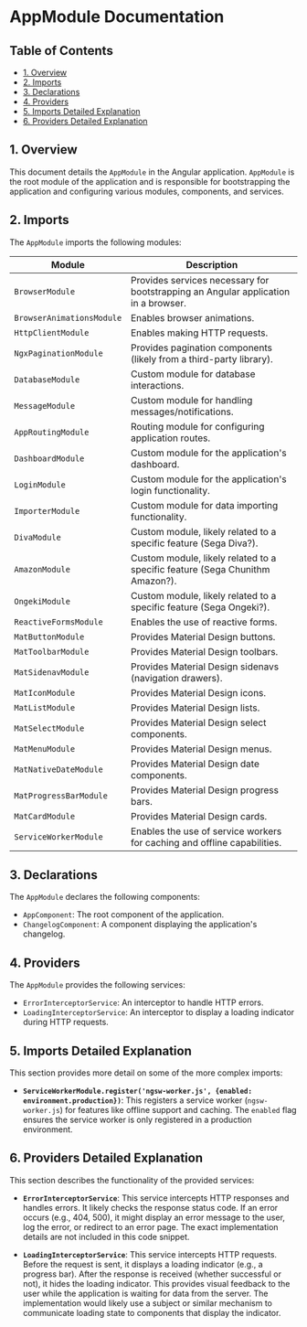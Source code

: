 # AppModule Documentation

## Table of Contents

* [1. Overview](#1-overview)
* [2. Imports](#2-imports)
* [3. Declarations](#3-declarations)
* [4. Providers](#4-providers)
* [5. Imports Detailed Explanation](#5-imports-detailed-explanation)
* [6. Providers Detailed Explanation](#6-providers-detailed-explanation)


## 1. Overview

This document details the `AppModule` in the Angular application.  `AppModule` is the root module of the application and is responsible for bootstrapping the application and configuring various modules, components, and services.


## 2. Imports

The `AppModule` imports the following modules:

| Module                      | Description                                                                     |
|------------------------------|---------------------------------------------------------------------------------|
| `BrowserModule`             | Provides services necessary for bootstrapping an Angular application in a browser. |
| `BrowserAnimationsModule`   | Enables browser animations.                                                    |
| `HttpClientModule`          | Enables making HTTP requests.                                                  |
| `NgxPaginationModule`       | Provides pagination components (likely from a third-party library).            |
| `DatabaseModule`            | Custom module for database interactions.                                       |
| `MessageModule`             | Custom module for handling messages/notifications.                             |
| `AppRoutingModule`          | Routing module for configuring application routes.                             |
| `DashboardModule`           | Custom module for the application's dashboard.                                 |
| `LoginModule`               | Custom module for the application's login functionality.                       |
| `ImporterModule`            | Custom module for data importing functionality.                               |
| `DivaModule`                | Custom module, likely related to a specific feature (Sega Diva?).             |
| `AmazonModule`              | Custom module, likely related to a specific feature (Sega Chunithm Amazon?).    |
| `OngekiModule`              | Custom module, likely related to a specific feature (Sega Ongeki?).             |
| `ReactiveFormsModule`       | Enables the use of reactive forms.                                             |
| `MatButtonModule`           | Provides Material Design buttons.                                               |
| `MatToolbarModule`          | Provides Material Design toolbars.                                              |
| `MatSidenavModule`          | Provides Material Design sidenavs (navigation drawers).                          |
| `MatIconModule`             | Provides Material Design icons.                                                |
| `MatListModule`             | Provides Material Design lists.                                                 |
| `MatSelectModule`           | Provides Material Design select components.                                     |
| `MatMenuModule`             | Provides Material Design menus.                                                  |
| `MatNativeDateModule`       | Provides Material Design date components.                                      |
| `MatProgressBarModule`      | Provides Material Design progress bars.                                         |
| `MatCardModule`             | Provides Material Design cards.                                                |
| `ServiceWorkerModule`       | Enables the use of service workers for caching and offline capabilities.       |


## 3. Declarations

The `AppModule` declares the following components:

* `AppComponent`: The root component of the application.
* `ChangelogComponent`: A component displaying the application's changelog.


## 4. Providers

The `AppModule` provides the following services:

* `ErrorInterceptorService`: An interceptor to handle HTTP errors.
* `LoadingInterceptorService`: An interceptor to display a loading indicator during HTTP requests.


## 5. Imports Detailed Explanation


This section provides more detail on some of the more complex imports:

* **`ServiceWorkerModule.register('ngsw-worker.js', {enabled: environment.production})`**: This registers a service worker (`ngsw-worker.js`) for features like offline support and caching. The `enabled` flag ensures the service worker is only registered in a production environment.


## 6. Providers Detailed Explanation

This section describes the functionality of the provided services:

* **`ErrorInterceptorService`**: This service intercepts HTTP responses and handles errors.  It likely checks the response status code. If an error occurs (e.g., 404, 500), it might display an error message to the user, log the error, or redirect to an error page. The exact implementation details are not included in this code snippet.

* **`LoadingInterceptorService`**: This service intercepts HTTP requests. Before the request is sent, it displays a loading indicator (e.g., a progress bar). After the response is received (whether successful or not), it hides the loading indicator. This provides visual feedback to the user while the application is waiting for data from the server.  The implementation would likely use a subject or similar mechanism to communicate loading state to components that display the indicator.

